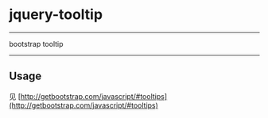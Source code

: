 # jquery-tooltip

---

bootstrap tooltip

---

## Usage

见 [http://getbootstrap.com/javascript/#tooltips](http://getbootstrap.com/javascript/#tooltips)